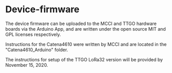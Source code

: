 # Device-firmware

The device firmware can be uploaded to the MCCI and TTGO hardware boards via the Arduino App, and are written under the open source MIT and GPL licenses respectively.

Instructions for the Catena4610 were written by MCCI and are located in the "Catena4610_Arduino" folder.

The instructions for setup of the TTGO LoRa32 version will be provided by November 15, 2020.
